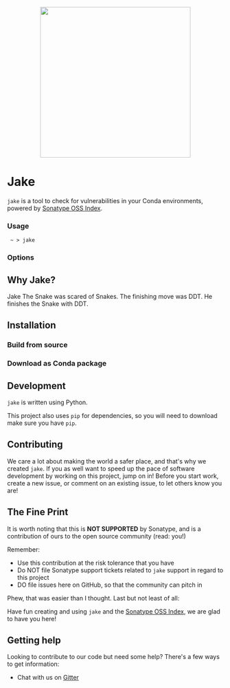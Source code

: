 <p align="center">
    <img src="https://github.com/sonatype-nexus-community/snek/blob/master/docs/images/nothing.png" width="350"/>
</p>

# Jake

`jake` is a tool to check for vulnerabilities in your Conda environments, powered by [Sonatype OSS Index](https://ossindex.sonatype.org/).

### Usage

```
 ~ > jake
```

### Options

## Why Jake?

Jake The Snake was scared of Snakes. The finishing move was DDT. He finishes the Snake with DDT.

## Installation

### Build from source

### Download as Conda package

## Development

`jake` is written using Python.

This project also uses `pip` for dependencies, so you will need to download make sure you have `pip`.

## Contributing

We care a lot about making the world a safer place, and that's why we created `jake`. If you as well want to
speed up the pace of software development by working on this project, jump on in! Before you start work, create
a new issue, or comment on an existing issue, to let others know you are!

## The Fine Print

It is worth noting that this is **NOT SUPPORTED** by Sonatype, and is a contribution of ours
to the open source community (read: you!)

Remember:

* Use this contribution at the risk tolerance that you have
* Do NOT file Sonatype support tickets related to `jake` support in regard to this project
* DO file issues here on GitHub, so that the community can pitch in

Phew, that was easier than I thought. Last but not least of all:

Have fun creating and using `jake` and the [Sonatype OSS Index](https://ossindex.sonatype.org/), we are glad to have you here!

## Getting help

Looking to contribute to our code but need some help? There's a few ways to get information:

* Chat with us on [Gitter](https://gitter.im/sonatype/nexus-developers)

